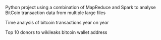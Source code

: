 Python project using a combination of MapReduce and Spark to analyse BitCoin transaction data from multiple large files

Time analysis of bitcoin transactions year on year

Top 10 donors to wikileaks bitcoin wallet address
